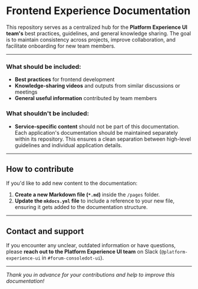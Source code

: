 # Frontend Experience Documentation

This repository serves as a centralized hub for the **Platform Experience UI team's** best practices, guidelines, and general knowledge sharing. The goal is to maintain consistency across projects, improve collaboration, and facilitate onboarding for new team members.

---

### What should be included:
- **Best practices** for frontend development
- **Knowledge-sharing videos** and outputs from similar discussions or meetings
- **General useful information** contributed by team members

### What shouldn't be included:
- **Service-specific content** should not be part of this documentation. Each application's documentation should be maintained separately within its repository. This ensures a clean separation between high-level guidelines and individual application details.

---

## How to contribute

If you'd like to add new content to the documentation:
1. **Create a new Markdown file (`*.md`)** inside the `/pages` folder.
2. **Update the `mkdocs.yml` file** to include a reference to your new file, ensuring it gets added to the documentation structure.

---

## Contact and support

If you encounter any unclear, outdated information or have questions, please **reach out to the Platform Experience UI team** on Slack (`@platform-experience-ui` in `#forum-consoledot-ui`).

---

*Thank you in advance for your contributions and help to improve this documentation!*
